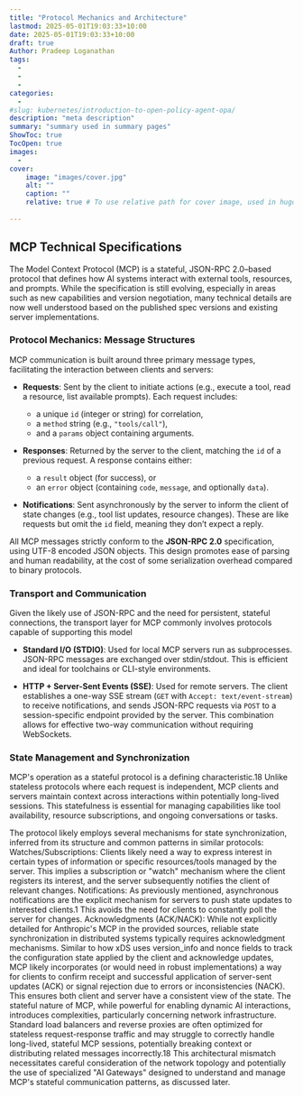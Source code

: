 ```yaml
---
title: "Protocol Mechanics and Architecture"
lastmod: 2025-05-01T19:03:33+10:00
date: 2025-05-01T19:03:33+10:00
draft: true
Author: Pradeep Loganathan
tags: 
  - 
  - 
  - 
categories:
  - 
#slug: kubernetes/introduction-to-open-policy-agent-opa/
description: "meta description"
summary: "summary used in summary pages"
ShowToc: true
TocOpen: true
images:
  - 
cover:
    image: "images/cover.jpg"
    alt: ""
    caption: ""
    relative: true # To use relative path for cover image, used in hugo Page-bundles
 
---
```



## MCP Technical Specifications 

The Model Context Protocol (MCP) is a stateful, JSON-RPC 2.0–based protocol that defines how AI systems interact with external tools, resources, and prompts. While the specification is still evolving, especially in areas such as new capabilities and version negotiation, many technical details are now well understood based on the published spec versions and existing server implementations.

### Protocol Mechanics: Message Structures

MCP communication is built around three primary message types, facilitating the interaction between clients and servers:

- **Requests**: Sent by the client to initiate actions (e.g., execute a tool, read a resource, list available prompts). Each request includes:
  - a unique `id` (integer or string) for correlation,
  - a `method` string (e.g., `"tools/call"`),
  - and a `params` object containing arguments.

- **Responses**: Returned by the server to the client, matching the `id` of a previous request. A response contains either:
  - a `result` object (for success), or
  - an `error` object (containing `code`, `message`, and optionally `data`).

- **Notifications**: Sent asynchronously by the server to inform the client of state changes (e.g., tool list updates, resource changes). These are like requests but omit the `id` field, meaning they don’t expect a reply.

All MCP messages strictly conform to the **JSON-RPC 2.0** specification, using UTF-8 encoded JSON objects. This design promotes ease of parsing and human readability, at the cost of some serialization overhead compared to binary protocols.


### Transport and Communication

Given the likely use of JSON-RPC and the need for persistent, stateful connections, the transport layer for MCP commonly involves protocols capable of supporting this model

- **Standard I/O (STDIO)**: Used for local MCP servers run as subprocesses. JSON-RPC messages are exchanged over stdin/stdout. This is efficient and ideal for toolchains or CLI-style environments.

- **HTTP + Server-Sent Events (SSE)**: Used for remote servers. The client establishes a one-way SSE stream (`GET` with `Accept: text/event-stream`) to receive notifications, and sends JSON-RPC requests via `POST` to a session-specific endpoint provided by the server. This combination allows for effective two-way communication without requiring WebSockets.

### State Management and Synchronization

MCP's operation as a stateful protocol is a defining characteristic.18 Unlike stateless protocols where each request is independent, MCP clients and servers maintain context across interactions within potentially long-lived sessions. This statefulness is essential for managing capabilities like tool availability, resource subscriptions, and ongoing conversations or tasks.

The protocol likely employs several mechanisms for state synchronization, inferred from its structure and common patterns in similar protocols:
Watches/Subscriptions: Clients likely need a way to express interest in certain types of information or specific resources/tools managed by the server. This implies a subscription or "watch" mechanism where the client registers its interest, and the server subsequently notifies the client of relevant changes.
Notifications: As previously mentioned, asynchronous notifications are the explicit mechanism for servers to push state updates to interested clients.1 This avoids the need for clients to constantly poll the server for changes.
Acknowledgments (ACK/NACK): While not explicitly detailed for Anthropic's MCP in the provided sources, reliable state synchronization in distributed systems typically requires acknowledgment mechanisms. Similar to how xDS uses version_info and nonce fields to track the configuration state applied by the client and acknowledge updates, MCP likely incorporates (or would need in robust implementations) a way for clients to confirm receipt and successful application of server-sent updates (ACK) or signal rejection due to errors or inconsistencies (NACK). This ensures both client and server have a consistent view of the state.
The stateful nature of MCP, while powerful for enabling dynamic AI interactions, introduces complexities, particularly concerning network infrastructure. Standard load balancers and reverse proxies are often optimized for stateless request-response traffic and may struggle to correctly handle long-lived, stateful MCP sessions, potentially breaking context or distributing related messages incorrectly.18 This architectural mismatch necessitates careful consideration of the network topology and potentially the use of specialized "AI Gateways" designed to understand and manage MCP's stateful communication patterns, as discussed later.

